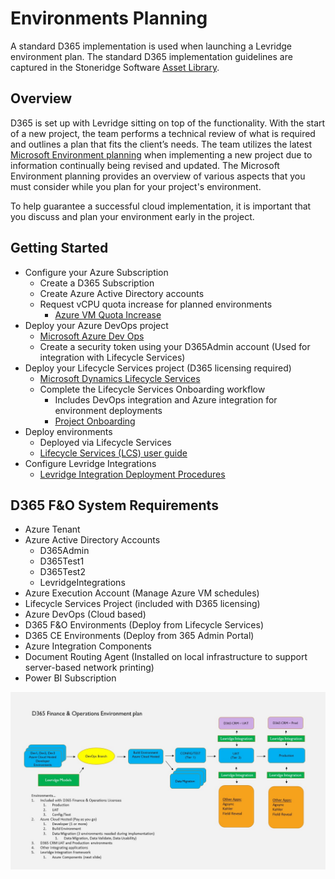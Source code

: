 ﻿# Environments Planning
A standard D365 implementation is used when launching a Levridge environment plan. The standard D365 implementation guidelines are captured in the Stoneridge Software [Asset Library](https://teams.microsoft.com/_#/tab%3A%3A65b5d435-4201-42ef-8a5b-cd0720466fbd/General?threadId=19%3A94c20c3705b444129e55850b80f0ea8e%40thread.skype&ctx=channel). 

## Overview
D365 is set up with Levridge sitting on top of the functionality. With the start of a new project, the team performs a technical review of what is required and outlines a plan that fits the client’s needs. The team utilizes the latest [Microsoft Environment planning](https://docs.microsoft.com/en-us/dynamics365/fin-ops-core/fin-ops/imp-lifecycle/environment-planning) when implementing a new project due to information continually being revised and updated. The Microsoft Environment planning provides an overview of various aspects that you must consider while you plan for your project's environment. 

To help guarantee a successful cloud implementation, it is important that you discuss and plan your environment early in the project. 

## Getting Started

- Configure your Azure Subscription
  - Create a D365 Subscription
  - Create Azure Active Directory accounts
  - Request vCPU quota increase for planned environments
    - [Azure VM Quota Increase](https://docs.microsoft.com/en-us/azure/azure-portal/supportability/per-vm-quota-requests#:~:text=Request%20a%20standard%20quota%20increase%20from%20Subscriptions,-To%20request%20a&text=Select%20the%20subscription%20whose%20quota%20you%20want%20to%20increase.,%2DvCPUs)
- Deploy your Azure DevOps project
  - [Microsoft Azure Dev Ops](https://azure.microsoft.com/en-us/services/devops/)
  - Create a security token using your D365Admin account (Used for integration with Lifecycle Services)
- Deploy your Lifecycle Services project (D365 licensing required)
  - [Microsoft Dynamics Lifecycle Services](https://lcs.dynamics.com/v2)
  - Complete the Lifecycle Services Onboarding workflow
    - Includes DevOps integration and Azure integration for environment deployments
    - [Project Onboarding](https://docs.microsoft.com/en-us/dynamics365/fin-ops-core/dev-itpro/lifecycle-services/project-onboarding)
- Deploy environments
  - Deployed via Lifecycle Services
  - [Lifecycle Services (LCS) user guide](https://docs.microsoft.com/en-us/dynamics365/fin-ops-core/dev-itpro/lifecycle-services/lcs-user-guide)
- Configure Levridge Integrations
  - [Levridge Integration Deployment Procedures](C:\Users\jessiwoi\source\repos\Levridge-Tory\LevridgeIntegrationDocs\docs\Integration-Overview.md)

## D365 F&O System Requirements
- Azure Tenant
- Azure Active Directory Accounts
  - D365Admin
  - D365Test1
  - D365Test2
  - LevridgeIntegrations
- Azure Execution Account (Manage Azure VM schedules)
- Lifecycle Services Project (included with D365 licensing)
- Azure DevOps (Cloud based)
- D365 F&O Environments (Deploy from Lifecycle Services)
- D365 CE Environments (Deploy from 365 Admin Portal)
- Azure Integration Components
- Document Routing Agent (Installed on local infrastructure to support server-based network printing)
- Power BI Subscription

![D365Image](./assets/images/D365F&OEnvironmentPlan.jpg)
